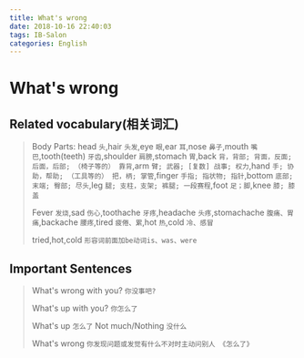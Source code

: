 ```yaml
---
title: What's wrong
date: 2018-10-16 22:40:03
tags: IB-Salon
categories: English
---
```



# What's wrong


## Related vocabulary(相关词汇)

> Body Parts: head `头`,hair `头发`,eye `眼`,ear `耳`,nose `鼻子`,mouth `嘴巴`,tooth(teeth) `牙齿`,shoulder `肩膀`,stomach `胃`,back `背，背部; 背面，反面; 后面，后部; （椅子等的） 靠背`,arm `臂; 武器; [复数] 战事; 权力`,hand `手; 协助，帮助; （工具等的） 把，柄; 掌管`,finger `手指; 指状物; 指针`,bottom `底部; 末端; 臀部; 尽头`,leg `腿; 支柱，支架; 裤腿; 一段赛程`,foot `足；脚`,knee `膝; 膝盖`
> 
> Fever `发烧`,sad `伤心`,toothache `牙疼`,headache `头疼`,stomachache `腹痛、胃痛`,backache `腰疼`,tired `疲倦、累`,hot `热`,cold `冷、感冒`
> 
> tried,hot,cold `形容词前面加be动词is、was、were`

## Important Sentences

> What's wrong with you? `你没事吧?`
> 
> What's up with you? `你怎么了`
> 
> What's up `怎么了` Not much/Nothing `没什么`
> 
> What's wrong `你发现问题或发觉有什么不对时主动问别人 《怎么了》`